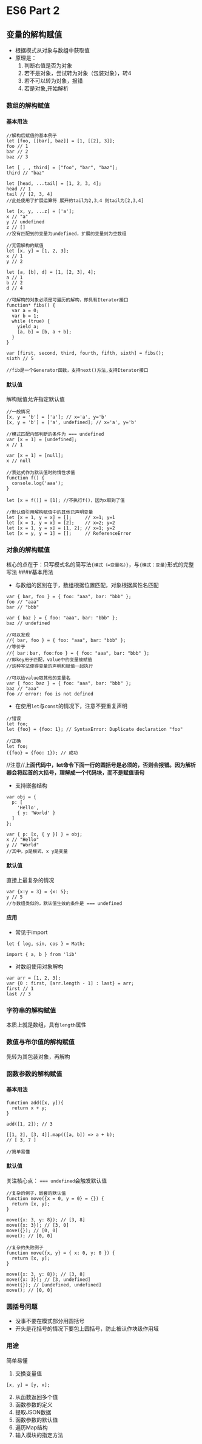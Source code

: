 # ES6 Part 2

## 变量的解构赋值
* 根据模式从对象与数组中获取值
* 原理是：
  1. 判断右值是否为对象
  2. 若不是对象，尝试转为对象（包装对象），转4
  3. 若不可以转为对象，报错
  4. 若是对象,开始解析

### 数组的解构赋值

#### 基本用法
```
//解构后赋值的基本例子
let [foo, [[bar], baz]] = [1, [[2], 3]];
foo // 1
bar // 2
baz // 3

let [ , , third] = ["foo", "bar", "baz"];
third // "baz"

let [head, ...tail] = [1, 2, 3, 4];
head // 1
tail // [2, 3, 4]
//此处使用了扩展运算符 展开的tail为2,3,4 则tail为[2,3,4]

let [x, y, ...z] = ['a'];
x // "a"
y // undefined
z // []
//没有匹配到的变量为undefined，扩展的变量则为空数组

```

```
//无需解构的赋值
let [x, y] = [1, 2, 3];
x // 1
y // 2

let [a, [b], d] = [1, [2, 3], 4];
a // 1
b // 2
d // 4

```

```
//可解构的对象必须是可遍历的解构，即具有Iterator接口
function* fibs() {
  var a = 0;
  var b = 1;
  while (true) {
    yield a;
    [a, b] = [b, a + b];
  }
}

var [first, second, third, fourth, fifth, sixth] = fibs();
sixth // 5

//fib是一个Generator函数，支持next()方法,支持Iterator接口
```

#### 默认值
解构赋值允许指定默认值
```
//一般情况
[x, y = 'b'] = ['a']; // x='a', y='b'
[x, y = 'b'] = ['a', undefined]; // x='a', y='b'

//模式匹配内部判断的条件为 === undefined
var [x = 1] = [undefined];
x // 1

var [x = 1] = [null];
x // null

//表达式作为默认值时的惰性求值
function f() {
  console.log('aaa');
}

let [x = f()] = [1]; //不执行f()，因为x取到了值

//默认值引用解构赋值中的其他已声明变量
let [x = 1, y = x] = [];     // x=1; y=1
let [x = 1, y = x] = [2];    // x=2; y=2
let [x = 1, y = x] = [1, 2]; // x=1; y=2
let [x = y, y = 1] = [];     // ReferenceError
```

### 对象的解构赋值
核心的点在于：只写模式名的简写法`{模式（=变量名）}`，与`{模式：变量}`形式的完整写法
####基本用法
* 与数组的区别在于，数组根据位置匹配，对象根据属性名匹配
```
var { bar, foo } = { foo: "aaa", bar: "bbb" };
foo // "aaa"
bar // "bbb"

var { baz } = { foo: "aaa", bar: "bbb" };
baz // undefined

//可以发现
//{ bar, foo } = { foo: "aaa", bar: "bbb" };
//等价于
//{ bar：bar, foo:foo } = { foo: "aaa", bar: "bbb" };
//即key用于匹配，value中的变量被赋值
//这种写法使得变量的声明和赋值一起执行

//可以给value取其他的变量名
var { foo: baz } = { foo: "aaa", bar: "bbb" };
baz // "aaa"
foo // error: foo is not defined

```
* 在使用`let`与`const`的情况下，注意不要重复声明
```
//错误
let foo;
let {foo} = {foo: 1}; // SyntaxError: Duplicate declaration "foo"

//正确
let foo;
({foo} = {foo: 1}); // 成功
```
//注意//**上面代码中，let命令下面一行的圆括号是必须的，否则会报错。因为解析器会将起首的大括号，理解成一个代码块，而不是赋值语句**

* 支持嵌套结构
```
var obj = {
  p: [
    'Hello',
    { y: 'World' }
  ]
};

var { p: [x, { y }] } = obj;
x // "Hello"
y // "World"
//其中，p是模式，x y是变量
```

#### 默认值
直接上最复杂的情况
```
var {x:y = 3} = {x: 5};
y // 5
//与数组类似的，默认值生效的条件是 === undefined
```

#### 应用
* 常见于import
```
let { log, sin, cos } = Math;

import { a, b } from 'lib'
```
* 对数组使用对象解构
```
var arr = [1, 2, 3];
var {0 : first, [arr.length - 1] : last} = arr;
first // 1
last // 3
```

### 字符串的解构赋值
本质上就是数组，具有`length`属性

### 数值与布尔值的解构赋值
先转为其包装对象，再解构

### 函数参数的解构赋值
#### 基本用法
```
function add([x, y]){
  return x + y;
}

add([1, 2]); // 3

[[1, 2], [3, 4]].map(([a, b]) => a + b);
// [ 3, 7 ]

//简单易懂
```
#### 默认值
关注核心点： `=== undefined`会触发默认值
```
//复杂的例子，嵌套的默认值
function move({x = 0, y = 0} = {}) {
  return [x, y];
}

move({x: 3, y: 8}); // [3, 8]
move({x: 3}); // [3, 0]
move({}); // [0, 0]
move(); // [0, 0]

//复杂的失败例子
function move({x, y} = { x: 0, y: 0 }) {
  return [x, y];
}

move({x: 3, y: 8}); // [3, 8]
move({x: 3}); // [3, undefined]
move({}); // [undefined, undefined]
move(); // [0, 0]
```

### 圆括号问题
* 没事不要在模式部分用圆括号
* 开头是花括号的情况下要包上圆括号，防止被认作块级作用域

### 用途
简单易懂

1. 交换变量值
  ```
  [x, y] = [y, x];
  ```
2. 从函数返回多个值
3. 函数参数的定义
4. 提取JSON数据
5. 函数参数的默认值
6. 遍历Map结构
7. 输入模块的指定方法
